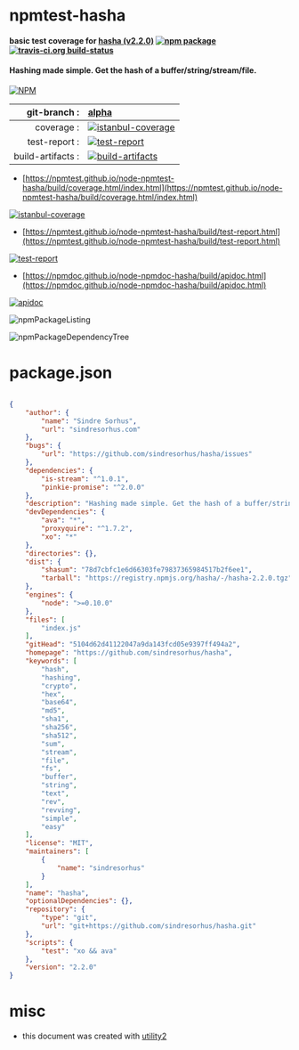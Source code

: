# npmtest-hasha

#### basic test coverage for  [hasha (v2.2.0)](https://github.com/sindresorhus/hasha)  [![npm package](https://img.shields.io/npm/v/npmtest-hasha.svg?style=flat-square)](https://www.npmjs.org/package/npmtest-hasha) [![travis-ci.org build-status](https://api.travis-ci.org/npmtest/node-npmtest-hasha.svg)](https://travis-ci.org/npmtest/node-npmtest-hasha)

#### Hashing made simple. Get the hash of a buffer/string/stream/file.

[![NPM](https://nodei.co/npm/hasha.png?downloads=true&downloadRank=true&stars=true)](https://www.npmjs.com/package/hasha)

| git-branch : | [alpha](https://github.com/npmtest/node-npmtest-hasha/tree/alpha)|
|--:|:--|
| coverage : | [![istanbul-coverage](https://npmtest.github.io/node-npmtest-hasha/build/coverage.badge.svg)](https://npmtest.github.io/node-npmtest-hasha/build/coverage.html/index.html)|
| test-report : | [![test-report](https://npmtest.github.io/node-npmtest-hasha/build/test-report.badge.svg)](https://npmtest.github.io/node-npmtest-hasha/build/test-report.html)|
| build-artifacts : | [![build-artifacts](https://npmtest.github.io/node-npmtest-hasha/glyphicons_144_folder_open.png)](https://github.com/npmtest/node-npmtest-hasha/tree/gh-pages/build)|

- [https://npmtest.github.io/node-npmtest-hasha/build/coverage.html/index.html](https://npmtest.github.io/node-npmtest-hasha/build/coverage.html/index.html)

[![istanbul-coverage](https://npmtest.github.io/node-npmtest-hasha/build/screenCapture.buildCi.browser.%252Ftmp%252Fbuild%252Fcoverage.lib.html.png)](https://npmtest.github.io/node-npmtest-hasha/build/coverage.html/index.html)

- [https://npmtest.github.io/node-npmtest-hasha/build/test-report.html](https://npmtest.github.io/node-npmtest-hasha/build/test-report.html)

[![test-report](https://npmtest.github.io/node-npmtest-hasha/build/screenCapture.buildCi.browser.%252Ftmp%252Fbuild%252Ftest-report.html.png)](https://npmtest.github.io/node-npmtest-hasha/build/test-report.html)

- [https://npmdoc.github.io/node-npmdoc-hasha/build/apidoc.html](https://npmdoc.github.io/node-npmdoc-hasha/build/apidoc.html)

[![apidoc](https://npmdoc.github.io/node-npmdoc-hasha/build/screenCapture.buildCi.browser.%252Ftmp%252Fbuild%252Fapidoc.html.png)](https://npmdoc.github.io/node-npmdoc-hasha/build/apidoc.html)

![npmPackageListing](https://npmtest.github.io/node-npmtest-hasha/build/screenCapture.npmPackageListing.svg)

![npmPackageDependencyTree](https://npmtest.github.io/node-npmtest-hasha/build/screenCapture.npmPackageDependencyTree.svg)



# package.json

```json

{
    "author": {
        "name": "Sindre Sorhus",
        "url": "sindresorhus.com"
    },
    "bugs": {
        "url": "https://github.com/sindresorhus/hasha/issues"
    },
    "dependencies": {
        "is-stream": "^1.0.1",
        "pinkie-promise": "^2.0.0"
    },
    "description": "Hashing made simple. Get the hash of a buffer/string/stream/file.",
    "devDependencies": {
        "ava": "*",
        "proxyquire": "^1.7.2",
        "xo": "*"
    },
    "directories": {},
    "dist": {
        "shasum": "78d7cbfc1e6d66303fe79837365984517b2f6ee1",
        "tarball": "https://registry.npmjs.org/hasha/-/hasha-2.2.0.tgz"
    },
    "engines": {
        "node": ">=0.10.0"
    },
    "files": [
        "index.js"
    ],
    "gitHead": "5104d62d41122047a9da143fcd05e9397ff494a2",
    "homepage": "https://github.com/sindresorhus/hasha",
    "keywords": [
        "hash",
        "hashing",
        "crypto",
        "hex",
        "base64",
        "md5",
        "sha1",
        "sha256",
        "sha512",
        "sum",
        "stream",
        "file",
        "fs",
        "buffer",
        "string",
        "text",
        "rev",
        "revving",
        "simple",
        "easy"
    ],
    "license": "MIT",
    "maintainers": [
        {
            "name": "sindresorhus"
        }
    ],
    "name": "hasha",
    "optionalDependencies": {},
    "repository": {
        "type": "git",
        "url": "git+https://github.com/sindresorhus/hasha.git"
    },
    "scripts": {
        "test": "xo && ava"
    },
    "version": "2.2.0"
}
```



# misc
- this document was created with [utility2](https://github.com/kaizhu256/node-utility2)
